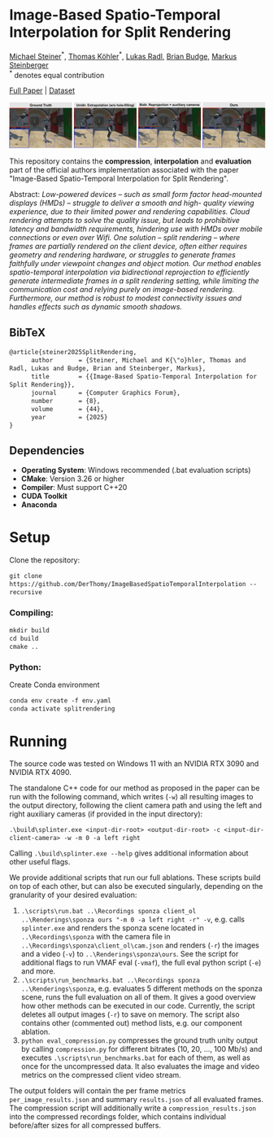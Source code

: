 # Image-Based Spatio-Temporal Interpolation for Split Rendering
[Michael Steiner](https://steimich96.github.io/)<sup>&#42;</sup>,
[Thomas Köhler](https://scholar.google.com/citations?user=pMDepi0AAAAJ&hl=de)<sup>&#42;</sup>,
[Lukas Radl](https://r4dl.github.io/),
[Brian Budge](https://scholar.google.com/citations?user=z67HnEwAAAAJ&hl=en),
[Markus Steinberger](https://www.markussteinberger.net/)
<br> 
<sup>&#42;</sup> denotes equal contribution
<br>

[Full Paper](https://diglib.eg.org/items/f64629bd-34a4-4880-af25-5de3f57c6fa9)
| [Dataset](https://drive.google.com/file/d/1U4uUS6L-rxr1jFrJ-b991SQP63G10hkA/view?usp=sharing)

![Teaser image](docs/teaser.png)

This repository contains the **compression**, **interpolation** and **evaluation** part of the official authors implementation associated with the paper "Image-Based Spatio-Temporal Interpolation for Split Rendering".

Abstract: *Low-powered devices – such as small form factor head-mounted displays (HMDs) – struggle to deliver a smooth and high-
quality viewing experience, due to their limited power and rendering capabilities. Cloud rendering attempts to solve the quality
issue, but leads to prohibitive latency and bandwidth requirements, hindering use with HMDs over mobile connections or
even over Wifi. One solution – split rendering – where frames are partially rendered on the client device, often either requires
geometry and rendering hardware, or struggles to generate frames faithfully under viewpoint changes and object motion. Our
method enables spatio-temporal interpolation via bidirectional reprojection to efficiently generate intermediate frames in a
split rendering setting, while limiting the communication cost and relying purely on image-based rendering. Furthermore, our
method is robust to modest connectivity issues and handles effects such as dynamic smooth shadows.*

<section class="section" id="BibTeX">
  <div class="container is-max-desktop content">
    <h2 class="title">BibTeX</h2>
    <pre><code>@article{steiner2025SplitRendering,
      author       = {Steiner, Michael and K{\"o}hler, Thomas and Radl, Lukas and Budge, Brian and Steinberger, Markus},
      title        = {{Image-Based Spatio-Temporal Interpolation for Split Rendering}},
      journal      = {Computer Graphics Forum},
      number       = {8},
      volume       = {44},
      year         = {2025}
}</code></pre>
  </div>
</section>

## Dependencies

- **Operating System**: Windows recommended (.bat evaluation scripts)
- **CMake**: Version 3.26 or higher
- **Compiler**: Must support C++20
- **CUDA Toolkit**
- **Anaconda**

# Setup

Clone the repository:

```
git clone https://github.com/DerThomy/ImageBasedSpatioTemporalInterpolation --recursive
```

### Compiling:

```
mkdir build
cd build
cmake ..
```

### Python:

Create Conda environment

```
conda env create -f env.yaml
conda activate splitrendering
```

# Running

The source code was tested on Windows 11 with an NVIDIA RTX 3090 and NVIDIA RTX 4090.

The standalone C++ code for our method as proposed in the paper can be run with the following command, which writes (`-w`) all resulting images to the output directory, following the client camera path and using the left and right auxiliary cameras (if provided in the input directory):

```
.\build\splinter.exe <input-dir-root> <output-dir-root> -c <input-dir-client-camera> -w -m 0 -a left right
```

Calling `.\build\splinter.exe --help` gives additional information about other useful flags.

We provide additional scripts that run our full ablations.
These scripts build on top of each other, but can also be executed singularly, depending on the granularity of your desired evaluation:

1. `.\scripts\run.bat ..\Recordings sponza client_ol ..\Renderings\sponza ours "-m 0 -a left right -r" -v`, e.g. calls `splinter.exe` and renders the sponza scene located in `..\Recordings\sponza` with the camera file in `..\Recordings\sponza\client_ol\cam.json` and renders (`-r`) the images and a video (`-v`) to `..\Renderings\sponza\ours`. See the script for additional flags to run VMAF eval (`-vmaf`), the full eval python script (`-e`) and more.
2. `.\scripts\run_benchmarks.bat ..\Recordings sponza ..\Renderings\sponza`, e.g. evaluates 5 different methods on the sponza scene, runs the full evaluation on all of them. It gives a good overview how other methods can be executed in our code. Currently, the script deletes all output images (`-r`) to save on memory. The script also contains other (commented out) method lists, e.g. our component ablation.
3. `python eval_compression.py` compresses the ground truth unity output by calling `compression.py` for different bitrates (10, 20, ..., 100 Mb/s) and executes `.\scripts\run_benchmarks.bat` for each of them, as well as once for the uncompressed data. It also evaluates the image and video metrics on the compressed client video stream.

The output folders will contain the per frame metrics `per_image_results.json` and summary `results.json` of all evaluated frames.
The compression script will additionally write a `compression_results.json` into the compressed recordings folder, which contains individual before/after sizes for all compressed buffers.

